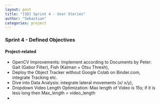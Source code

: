 ```yaml
---
layout: post
title: "[SD] Sprint 4 - User Stories"
author: "Sebastian"
categories: project
---
```

### Sprint 4 - Defined Objectives

#### Project-related

- OpenCV Improvements: Implement according to Documents by Peter: Gait (Gabor Filter), Fish (Kalman + Otsu Thresh),
- Deploy the Object Tracker without Google Colab on Binder.com, integrate Tracking etc.
- Dive into Data Analysis: integrate lateral movements (x/ x/y), 
- Dropdown Video Length Optimization: Max length of Video is 15s; if it is less long then Max_length = video_length
-
